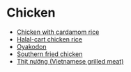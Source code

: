 # Chicken

- [Chicken with cardamom rice](../recipes/chicken-with-cardamom-rice.md)
- [Halal-cart chicken rice](../recipes/halal-cart-chicken-rice.md)
- [Oyakodon](../recipes/oyakodon.md)
- [Southern fried chicken](../recipes/southern-fried-chicken.md)
- [Thịt nướng (Vietnamese grilled meat)](../recipes/thịt-nướng-(vietnamese-grilled-meat).md)
